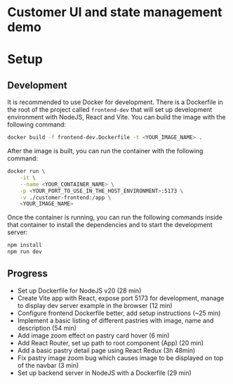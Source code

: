 # Customer UI and state management demo

# Setup

## Development

It is recommended to use Docker for development. There is a Dockerfile in the root of the project called `frontend-dev` that will set up development environment with NodeJS, React and Vite. You can build the image with the following command:

```bash
docker build -f frontend-dev.Dockerfile -t <YOUR_IMAGE_NAME> .
```

After the image is built, you can run the container with the following command:

```bash
docker run \
    -it \
    --name <YOUR_CONTAINER_NAME> \
    -p <YOUR_PORT_TO_USE_IN_THE_HOST_ENVIRONMENT>:5173 \
    -v ./customer-frontend:/app \
    <YOUR_IMAGE_NAME>
```

Once the container is running, you can run the following commands inside that container to install the dependencies and to start the development server:

```bash
npm install
npm run dev
```

## Progress
- Set up Dockerfile for NodeJS v20 (28 min)
- Create Vite app with React, expose port 5173 for development, manage to display dev server example in the browser (12 min)
- Configure frontend Dockerfile better, add setup instructions (~25 min)
- Implement a basic listing of different pastries with image, name and description (54 min)
- Add image zoom effect on pastry card hover (6 min)
- Add React Router, set up path to root component (App) (20 min)
- Add a basic pastry detail page using React Redux (3h 48min)
- Fix pastry image zoom bug which causes image to be displayed on top of the navbar (3 min)
- Set up backend server in NodeJS with a Dockerfile (29 min)